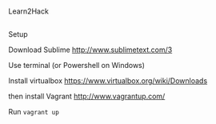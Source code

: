 ###
Learn2Hack

##
Setup

Download Sublime http://www.sublimetext.com/3

Use terminal (or Powershell on Windows)

Install virtualbox https://www.virtualbox.org/wiki/Downloads

then install Vagrant http://www.vagrantup.com/

Run ```vagrant up```
